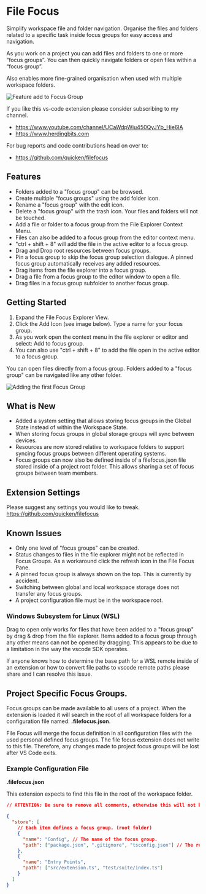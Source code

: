 # File Focus

Simplify workspace file and folder navigation. Organise the files and folders related to a specific task inside focus groups for easy access and navigation.

As you work on a project you can add files and folders to one or more “focus groups”. You can then quickly navigate folders or open files within a “focus group”.

Also enables more fine-grained organisation when used with multiple workspace folders.

![Feature add to Focus Group](https://github.com/quicken/filefocus/blob/master/resources/file-focus_demo.gif?raw=true)

If you like this vs-code extension please consider subscribing to my channel.

- https://www.youtube.com/channel/UCaWdpWiu450QyJYb_Hie6lA
- https://www.herdingbits.com

For bug reports and code contributions head on over to:

- https://github.com/quicken/filefocus

## Features

- Folders added to a "focus group" can be browsed.
- Create multiple "focus groups" using the add folder icon.
- Rename a "focus group" with the edit icon.
- Delete a "focus group" with the trash icon. Your files and folders will not be touched.
- Add a file or folder to a focus group from the File Explorer Context Menu.
- Files can also be added to a focus group from the editor context menu.
- "ctrl + shift + 8" will add the file in the active editor to a focus group.
- Drag and Drop root resources between focus groups.
- Pin a focus group to skip the focus group selection dialogue. A pinned focus group automatically receives any added resources.
- Drag items from the file explorer into a focus group.
- Drag a file from a focus group to the editor window to open a file.
- Drag files in a focus group subfolder to another focus group.

## Getting Started

1. Expand the File Focus Explorer View.
2. Click the Add Icon (see image below). Type a name for your focus group.
3. As you work open the context menu in the file explorer or editor and select: Add to focus group.
4. You can also use "ctrl + shift + 8" to add the file open in the active editor to a focus group.

You can open files directly from a focus group. Folders added to a "focus group" can be navigated like any other folder.

![Adding the first Focus Group](https://github.com/quicken/filefocus/blob/master/resources/started.png?raw=true)

## What is New

- Added a system setting that allows storing focus groups in the Global State instead of within the Workspace State.
- When storing focus groups in global storage groups will sync between devices.
- Resources are now stored relative to workspace folders to support syncing focus groups between different operating systems.
- Focus groups can now also be defined inside of a filefocus.json file stored inside of a project root folder. This allows sharing a set of focus groups between team members.

## Extension Settings

Please suggest any settings you would like to tweak.
https://github.com/quicken/filefocus

## Known Issues

- Only one level of "focus groups" can be created.
- Status changes to files in the file explorer might not be reflected in Focus Groups. As a workaround click the refresh icon in the File Focus Pane.
- A pinned focus group is always shown on the top. This is currently by accident.
- Switching between global and local workspace storage does not transfer any focus groups.
- A project configuration file must be in the workspace root.

### Windows Subsystem for Linux (WSL)

Drag to open only works for files that have been added to a "focus group" by drag & drop from the file explorer. Items added to a focus group
through any other means can not be opened by dragging. This appears to be due to a limitation in the way the vscode SDK operates.

If anyone knows how to determine the base path for a WSL remote inside of an extension or how to convert file paths to vscode remote paths please
share and I can resolve this issue.

## Project Specific Focus Groups.

Focus groups can be made available to all users of a project. When the extension is loaded it will search in the root of all workspace folders for a configuration file named: **.filefocus.json**.

File Focus will merge the focus definition in all configuration files with the used personal defined focus groups. The file focus extension does not write to this file. Therefore, any changes
made to project focus groups will be lost after VS Code exits.

### Example Configuration File

**.filefocus.json**

This extension expects to find this file in the root of the workspace folder.

```json
// ATTENTION: Be sure to remove all comments, otherwise this will not be a valid JSON file!

{
  "store": [
    // Each item defines a focus group. (root folder)
    {
      "name": "Config", // The name of the focus group.
      "path": ["package.json", ".gitignore", "tsconfig.json"] // The relative paths from the project root to the resource.
    },
    {
      "name": "Entry Points",
      "path": ["src/extension.ts", "test/suite/index.ts"]
    }
  ]
}
```
